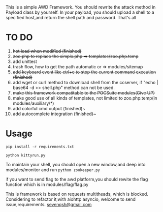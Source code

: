 This is a simple AWD Framework. You should rewrite the attack method in Payload class by yourself.
In your payload, you should upload a shell to a specified host,and return the shell path and password. That's all

# TO DO
1. ~~hot load when modified (finished)~~
2. ~~zoo.php to replace the simple.php => templates/zoo.php.temp~~
3. add unittest
4. trash flow, how to get the path automatic or       => modules/sitemap
5. ~~add keyboard event like ctrl+c to stop the current command execution (finished)~~
6. add wget or curl method to download shell from the ccserver, if "echo | base64 -d >> shell.php" method can not be used.
7. ~~make this framework compatitable to the POCSuite modules(Give UP)~~
8. make good use of all kinds of templates, not limited to zoo.php.temp(in modules/auxiliary/*)
9. add colorful cmd output (finished)~
10. add autocomplete integration  (finished)~


# Usage
```shell
pip install -r requirements.txt

python kittyrun.py
```
To maintain your shell, you should open a new window,and deep into modules/monitor and run `python zookeeper.py`

if you want to send flag to the awd platform,you should rewite the flag function which is in modules/flag/flag.py

This is framework is based on requests multitheads, which is blocked.
Considering to refactor it,with aiohttp asyncio, welcome to send issue,requirements. sevenqsh@gmail.com